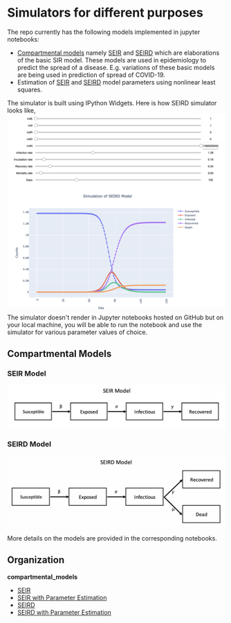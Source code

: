 # Simulators for different purposes

The repo currently has the following models implemented in jupyter notebooks:
* [Compartmental models](https://en.wikipedia.org/wiki/Compartmental_models_in_epidemiology "Compartmental models in epidemiology") namely [SEIR](https://github.com/silpara/simulators/blob/master/compartmental_models/SEIR%20Simulator%20in%20Python.ipynb "SEIR Simulator in Python") and [SEIRD](https://github.com/silpara/simulators/blob/master/compartmental_models/SEIRD%20Simulator%20in%20Python.ipynb  "SEIRD Simulator in Python") which are elaborations of the basic SIR model. These models are used in epidemiology to predict the spread of a disease. E.g. variations of these basic models are being used in prediction of spread of COVID-19.
* Estimation of [SEIR](https://github.com/silpara/simulators/blob/master/compartmental_models/SEIR%20Simulator%20with%20Parameter%20Estimation%20in%20Python.ipynb "SEIR Simulator with Parameter Estimation in Python") and [SEIRD](https://github.com/silpara/simulators/blob/master/compartmental_models/SEIRD%20Simulator%20with%20Parameter%20Estimation%20in%20Python.ipynb "SEIRD Simulator with Parameter Estimation in Python") model parameters using nonlinear least squares.

The simulator is built using IPython Widgets. Here is how SEIRD simulator looks like,<br>
<img src="compartmental_models/images/seird_simulator.png" width="800">
<br>
The simulator doesn't render in Jupyter notebooks hosted on GitHub but on your local machine, you will be able to run the notebook and use the simulator for various parameter values of choice.
<br>
## Compartmental Models

### SEIR Model
<img src="compartmental_models/images/seir_model.png" width="800">

### SEIRD Model
<img src="compartmental_models/images/seird_model.png" width="800">

More details on the models are provided in the corresponding notebooks.

## Organization

**compartmental_models**
- [SEIR](https://github.com/silpara/simulators/blob/master/compartmental_models/SEIR%20Simulator%20in%20Python.ipynb "SEIR Simulator in Python")
- [SEIR with Parameter Estimation](https://github.com/silpara/simulators/blob/master/compartmental_models/SEIR%20Simulator%20with%20Parameter%20Estimation%20in%20Python.ipynb "SEIR Simulator with Parameter Estimation in Python")
- [SEIRD](https://github.com/silpara/simulators/blob/master/compartmental_models/SEIRD%20Simulator%20in%20Python.ipynb  "SEIRD Simulator in Python")
- [SEIRD with Parameter Estimation](https://github.com/silpara/simulators/blob/master/compartmental_models/SEIRD%20Simulator%20with%20Parameter%20Estimation%20in%20Python.ipynb "SEIRD Simulator with Parameter Estimation in Python")


